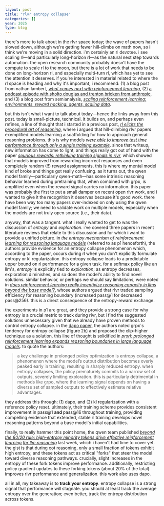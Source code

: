 ```yaml
---
layout: post
title: "rlvr entropy collapse"
categories: []
year: 2025
type: blog
---
```

there's more to talk about in the rlvr space today; the wave of papers hasn't slowed down, although we're getting fewer hill-climbs on math now, so i think we're moving in a solid direction. i'm certainly an rl devotee. i see scaling rl—and particularly long-horizon rl—as the natural next step towards automation. the open research community probably doesn't have the compute to scale rl to the moon, but there is a lot of work that needs to be done on long-horizon rl, and especially multi-turn rl, which has yet to see the attention it deserves. if you're interested in material related to where the rl space is heading and why it's important, i recommend: (1) a blog post from nathan lambert, [*what comes next with reinforcement learning*](https://www.interconnects.ai/p/what-comes-next-with-reinforcement), (2) [a podcast episode with sholto douglas and trenton bricken from anthropic](https://www.youtube.com/watch?v=64lxqp6cs5m), and (3) a blog post from semianalysis, [*scaling reinforcement learning: environments, reward hacking, agents, scaling data*](https://semianalysis.com/2025/06/08/scaling-reinforcement-learning-environments-reward-hacking-agents-scaling-data/).

but this isn't what i want to talk about today—hence the links away from this post. today is small-picture, technical. it builds on, and perhaps even refines, a line of thought that i started in a previous post, [*rl elicits the procedural art of reasoning*](/blog/2025-05-15-rlreasoning.md), where i argued that hill-climbing rlvr papers exemplified models learning a scaffolding for how to approach general reasoning problems. this is why models [*were able to improve test time performance through only a single training example*](https://arxiv.org/pdf/2504.20571). since that writeup, new information has come to light, and things really got out of hand with the paper [*spurious rewards: rethinking training signals in rlvr*](https://github.com/ruixin31/rethink_rlvr/blob/main/paper/rethink-rlvr.pdf), which showed that models improved from rewarding incorrect responses and even completely random (\!\!) reward assignments. this is where my mental model kind of broke and things got really confusing. as it turns out, the qwen model family—particularly qwen-math—has some intrinsic reasoning behavior learned during pretraining that, when combined with grpo, is amplified even when the reward signal carries no information. this paper was probably the first to put a small damper on recent open rlvr work, and i wanted to give it the recognition it deserves because it's good work. there have been way too many papers over-indexed on only using the qwen model family; we need to validate work on multiple models, especially when the models are not truly open source (i.e., their data).

anyway, that was a tangent. what i really wanted to get to was the discussion of *entropy* and *exploration*. i've covered three papers in recent literature reviews that relate to this discussion and for which i want to provide a unified picture. in [*the entropy mechanism of reinforcement learning for reasoning language models*](/blog/2025-06-05-rlentropy.md) (referred to as p1 henceforth), the authors provide evidence for an entropy collapse phenomenon which, according to the paper, occurs during rl when you don't explicitly formulate entropy or kl regularization. this entropy collapse leads to a predictable upper bound on rl performance for a given task. for a softmax policy like an llm's, *entropy* is explicitly tied to *exploration*; as entropy decreases, exploration diminishes, and so does the model's ability to find novel solutions. similar behavior, or perhaps we should say limitations, were noted in [*does reinforcement learning really incentivize reasoning capacity in llms beyond the base model?*](https://arxiv.org/pdf/2504.13837), whose authors argued that rlvr traded sampling efficiency for reasoning boundary (increased pass@1 for decreased pass@256). this is a direct consequence of the entropy-reward exchange.

the experiments in p1 are great, and they provide a strong case for why entropy is a crucial metric to track during rlvr, but i find the suggested solutions unnecessary given that we already have proven methods to control entropy collapse. in the [dapo paper](https://arxiv.org/pdf/2503.14476), the authors noted grpo's tendency for entropy collapse (figure 2b) and proposed the clip-higher technique as a solution. this line of thought is solidified in [*prorl: prolonged reinforcement learning expands reasoning boundaries in large language models*](https://www.google.com/search?q=/blog/2025-06-10-prorl.md). to quote the authors:

> a key challenge in prolonged policy optimization is entropy collapse, a phenomenon where the model’s output distribution becomes overly peaked early in training, resulting in sharply reduced entropy. when entropy collapses, the policy prematurely commits to a narrow set of outputs, severely limiting exploration. this is particularly detrimental in methods like grpo, where the learning signal depends on having a diverse set of sampled outputs to effectively estimate relative advantages.

they address this through: (1) dapo, and (2) kl regularization with a reference policy reset. ultimately, their training scheme provides consistent improvement in pass@1 **and** pass@16 throughout training, providing compelling evidence that extended, stable rl training develops novel reasoning patterns beyond a base model's initial capabilities.

finally, to really hammer this point home, the qwen team published [*beyond the 80/20 rule: high-entropy minority tokens drive effective reinforcement learning for llm reasoning*](https://arxiv.org/pdf/2506.01939) last week, which i haven't had time to cover yet. the gist is that during cot reasoning, only a small fraction of tokens exhibit high entropy, and these tokens act as critical "forks" that steer the model toward diverse reasoning pathways. crucially, slight increases in the entropy of these fork tokens improve performance. additionally, restricting policy gradient updates to these forking tokens (about 20% of the total) improves rlvr performance and generalization. this work also uses dapo.

all in all, my takeaway is to **track your entropy**. entropy collapse is a strong signal that performance will stagnate. you should at least track the average entropy over the generation; even better, track the entropy distribution across tokens.
